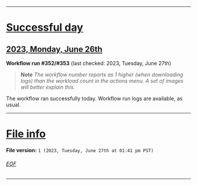 
***

# [Successful day](#Successful-day)

## [2023, Monday, June 26th](#2023-Monday-June-26th)

**Workflow run #352/#353** (last checked: 2023, Tuesday, June 27th)

> **Note** _The workflow number reports as 1 higher (when downloading logs) than the workload count in the actions menu. A set of images will better explain this._

The workflow ran successfully today. Workflow run logs are available, as usual.

***

# [File info](#File-info)

**File version:** `1 (2023, Tuesday, June 27th at 01:41 pm PST)`

###### [EOF](#EOF)

***
